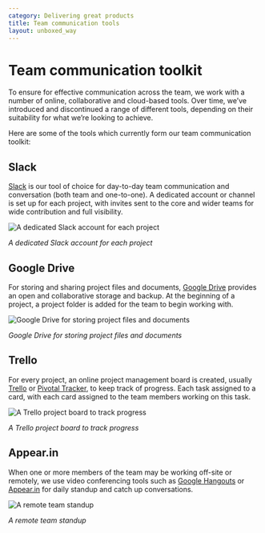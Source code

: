 ```yaml
---
category: Delivering great products
title: Team communication tools
layout: unboxed_way
---
```


# Team communication toolkit
To ensure for effective communication across the team, we work with a number of online, collaborative and cloud-based tools. Over time, we’ve introduced and discontinued a range of different tools, depending on their suitability for what we’re looking to achieve.

Here are some of the tools which currently form our team communication toolkit:


## Slack

[Slack](https://slack.com/) is our tool of choice for day-to-day team communication and conversation (both team and one-to-one). A dedicated account or channel is set up for each project, with invites sent to the core and wider teams for wide contribution and full visibility.

![A dedicated Slack account for each project](https://s3-eu-west-1.amazonaws.com/unboxed-web-image-uploader/5dadbc79a78929514cf4f6f52fdd2557.png)

*A dedicated Slack account for each project*


## Google Drive

For storing and sharing project files and documents, [Google Drive](https://www.google.com/drive/) provides an open and collaborative storage and backup. At the beginning of a project, a project folder is added for the team to begin working with.

![Google Drive for storing project files and documents](https://s3-eu-west-1.amazonaws.com/unboxed-web-image-uploader/78dac7f96278a02d9c443e4c88c49125.png)

*Google Drive for storing project files and documents*

## Trello

For every project, an online project management board is created, usually [Trello](https://trello.com/) or [Pivotal Tracker](https://www.pivotaltracker.com/), to keep track of progress. Each task assigned to a card, with each card assigned to the team members working on this task.

![A Trello project board to track progress](https://s3-eu-west-1.amazonaws.com/unboxed-web-image-uploader/49546ac89e7f8e4d8204d07554b3fa36.png)

*A Trello project board to track progress*

## Appear.in

When one or more members of the team may be working off-site or remotely, we use video conferencing tools such as [Google Hangouts](https://hangouts.google.com/) or [Appear.in](https://appear.in/) for daily standup and catch up conversations.

![A remote team standup](https://s3-eu-west-1.amazonaws.com/unboxed-web-image-uploader/dc0667c729768429304a01da53a0523d.png)

*A remote team standup*
